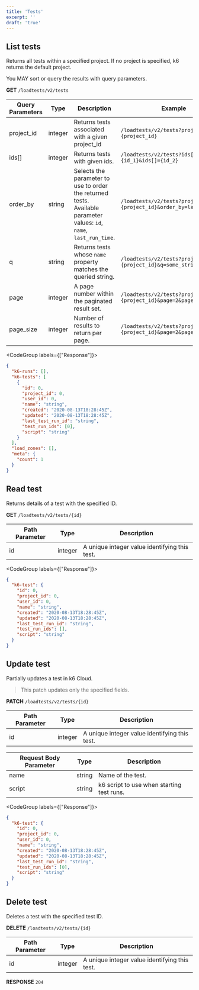 ```yaml
---
title: 'Tests'
excerpt: ''
draft: 'true'
---
```


## List tests

Returns all tests within a specified project.
If no project is specified, k6 returns the default project.


You MAY sort or query the results with query parameters.

**GET** `/loadtests/v2/tests`

| Query Parameters | Type    | Description                                                                                                          | Example                                                              |
|------------------|---------|----------------------------------------------------------------------------------------------------------------------|----------------------------------------------------------------------|
| project_id       | integer | Returns tests associated with a given project_id                                                                     | `/loadtests/v2/tests?project_id={project_id}`                        |
| ids[]            | integer | Returns tests with given ids.                                                                                        | `/loadtests/v2/tests?ids[]={id_1}&ids[]={id_2}`                      |
| order_by         | string  | Selects the parameter to use to order the returned tests. Available parameter values: `id`, `name`, `last_run_time`. | `/loadtests/v2/tests?project_id={project_id}&order_by=last_run_time` |
| q                | string  | Returns tests whose `name` property matches the queried string.                                                      | `/loadtests/v2/tests?project_id={project_id}&q=some_string`          |
| page             | integer | A page number within the paginated result set.                                                                       | `/loadtests/v2/tests?project_id={project_id}&page=2&page_size=5`     |
| page_size        | integer | Number of results to return per page.                                                                                | `/loadtests/v2/tests?project_id={project_id}&page=2&page_size=5`     |

<CodeGroup labels={["Response"]}>

```json
{
  "k6-runs": [],
  "k6-tests": [
    {
      "id": 0,
      "project_id": 0,
      "user_id": 0,
      "name": "string",
      "created": "2020-08-13T18:28:45Z",
      "updated": "2020-08-13T18:28:45Z",
      "last_test_run_id": "string",
      "test_run_ids": [0],
      "script": "string"
    }
  ],
  "load_zones": [],
  "meta": {
    "count": 1
  }
}
```

</CodeGroup>

## Read test

Returns details of a test with the specified ID.

**GET** `/loadtests/v2/tests/{id}`

| Path Parameter | Type    | Description                                   |
| -------------- | ------- | --------------------------------------------- |
| id             | integer | A unique integer value identifying this test. |

<CodeGroup labels={["Response"]}>

```json
{
  "k6-test": {
    "id": 0,
    "project_id": 0,
    "user_id": 0,
    "name": "string",
    "created": "2020-08-13T18:28:45Z",
    "updated": "2020-08-13T18:28:45Z",
    "last_test_run_id": "string",
    "test_run_ids": [],
    "script": "string"
  }
}
```

</CodeGroup>

## Update test

Partially updates a test in k6 Cloud.

<Blockquote>

This patch updates only the specified fields.

</Blockquote>

**PATCH** `/loadtests/v2/tests/{id}`

| Path Parameter | Type    | Description                                   |
| -------------- | ------- | --------------------------------------------- |
| id             | integer | A unique integer value identifying this test. |

| Request Body Parameter | Type   | Description                                          |
| ---------------------- | ------ | ---------------------------------------------------- |
| name                   | string | Name of the test.                                    |
| script                 | string | k6 script to use when starting test runs. |

<CodeGroup labels={["Response"]}>

```json
{
  "k6-test": {
    "id": 0,
    "project_id": 0,
    "user_id": 0,
    "name": "string",
    "created": "2020-08-13T18:28:45Z",
    "updated": "2020-08-13T18:28:45Z",
    "last_test_run_id": "string",
    "test_run_ids": [0],
    "script": "string"
  }
}
```

</CodeGroup>

## Delete test

Deletes a test with the specified test ID.

**DELETE** `/loadtests/v2/tests/{id}`

| Path Parameter | Type    | Description                                   |
| -------------- | ------- | --------------------------------------------- |
| id             | integer | A unique integer value identifying this test. |

**RESPONSE** `204`
